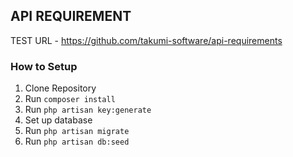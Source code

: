 
## API REQUIREMENT
TEST URL - https://github.com/takumi-software/api-requirements
### How to Setup
1. Clone Repository
2. Run ```composer install```
3. Run ```php artisan key:generate```
4. Set up database
5. Run ``` php artisan migrate ```
6. Run ``` php artisan db:seed ```

